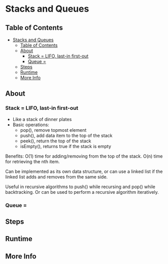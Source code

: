 # Stacks and Queues

## Table of Contents

- [Stacks and Queues](#stacks-and-queues)
  - [Table of Contents](#table-of-contents)
  - [About](#about)
    - [Stack = LIFO, last-in first-out](#stack--lifo-last-in-first-out)
    - [Queue =](#queue-)
  - [Steps](#steps)
  - [Runtime](#runtime)
  - [More Info](#more-info)

## About

### Stack = LIFO, last-in first-out
- Like a stack of dinner plates
- Basic operations: 
  - pop(), remove topmost element
  - push(), add data item to the top of the stack
  - peek(), return the top of the stack
  - isEmpty(), returns true if the stack is empty

Benefits: O(1) time for adding/removing from the top of the stack. O(n) time for retrieving the nth item.

Can be implemented as its own data structure, or can use a linked list if the linked list adds and removes from the same side.

Useful in recursive algorithms to push() while recursing and pop() while backtracking. Or can be used to perform a recursive algorithm iteratively.

### Queue = 


## Steps


## Runtime


## More Info


